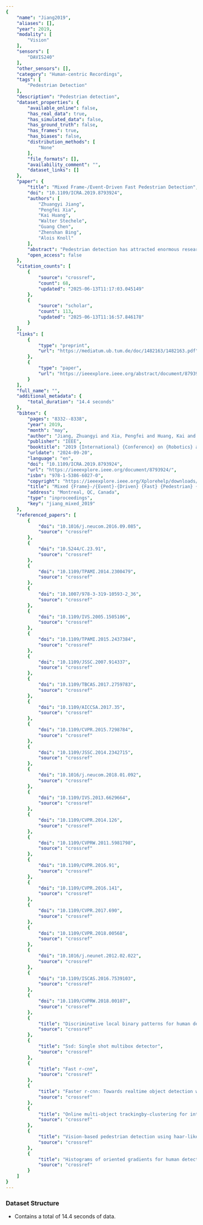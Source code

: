 ```yaml
---
{
    "name": "Jiang2019",
    "aliases": [],
    "year": 2019,
    "modality": [
        "Vision"
    ],
    "sensors": [
        "DAVIS240"
    ],
    "other_sensors": [],
    "category": "Human-centric Recordings",
    "tags": [
        "Pedestrian Detection"
    ],
    "description": "Pedestrian detection",
    "dataset_properties": {
        "available_online": false,
        "has_real_data": true,
        "has_simulated_data": false,
        "has_ground_truth": false,
        "has_frames": true,
        "has_biases": false,
        "distribution_methods": [
            "None"
        ],
        "file_formats": [],
        "availability_comment": "",
        "dataset_links": []
    },
    "paper": {
        "title": "Mixed Frame-/Event-Driven Fast Pedestrian Detection",
        "doi": "10.1109/ICRA.2019.8793924",
        "authors": [
            "Zhuangyi Jiang",
            "Pengfei Xia",
            "Kai Huang",
            "Walter Stechele",
            "Guang Chen",
            "Zhenshan Bing",
            "Alois Knoll"
        ],
        "abstract": "Pedestrian detection has attracted enormous research attention in the field of Intelligent Transportation System (ITS) due to that pedestrians are the most vulnerable traffic participants. So far, almost all pedestrian detection solutions are based on the conventional frame-based camera. However, they cannot perform very well in scenarios with bad light condition and high-speed motion. In this work, a Dynamic and Active Pixel Sensor (DAVIS), whose two channels concurrently output conventional gray-scale frames and asynchronous low-latency temporal contrast events of light intensity, was first used to detect pedestrians in a traffic monitoring scenario. Data from two camera channels were fed into Convolutional Neural Networks (CNNs) including three YOLOv3 models and three YOLO-tiny models to gather bounding boxes of pedestrians with respective confidence map. Furthermore, a confidence map fusion method combining the CNN-based detection results from both DAVIS channels was proposed to obtain higher accuracy. The experiments were conducted on a custom dataset collected on TUM campus. Benefiting from the high speed, low latency and wide dynamic range of the event channel, our method achieved higher frame rate and lower latency than those only using a conventional camera. Additionally, it reached higher average precision by using the fusion approach.",
        "open_access": false
    },
    "citation_counts": [
        {
            "source": "crossref",
            "count": 68,
            "updated": "2025-06-13T11:17:03.045149"
        },
        {
            "source": "scholar",
            "count": 113,
            "updated": "2025-06-13T11:16:57.846178"
        }
    ],
    "links": [
        {
            "type": "preprint",
            "url": "https://mediatum.ub.tum.de/doc/1482163/1482163.pdf"
        },
        {
            "type": "paper",
            "url": "https://ieeexplore.ieee.org/abstract/document/8793924/"
        }
    ],
    "full_name": "",
    "additional_metadata": {
        "total_duration": "14.4 seconds"
    },
    "bibtex": {
        "pages": "8332--8338",
        "year": 2019,
        "month": "may",
        "author": "Jiang, Zhuangyi and Xia, Pengfei and Huang, Kai and Stechele, Walter and Chen, Guang and Bing, Zhenshan and Knoll, Alois",
        "publisher": "IEEE",
        "booktitle": "2019 {International} {Conference} on {Robotics} and {Automation} ({ICRA})",
        "urldate": "2024-09-20",
        "language": "en",
        "doi": "10.1109/ICRA.2019.8793924",
        "url": "https://ieeexplore.ieee.org/document/8793924/",
        "isbn": "978-1-5386-6027-0",
        "copyright": "https://ieeexplore.ieee.org/Xplorehelp/downloads/license-information/IEEE.html",
        "title": "Mixed {Frame}-/{Event}-{Driven} {Fast} {Pedestrian} {Detection}",
        "address": "Montreal, QC, Canada",
        "type": "inproceedings",
        "key": "jiang_mixed_2019"
    },
    "referenced_papers": [
        {
            "doi": "10.1016/j.neucom.2016.09.085",
            "source": "crossref"
        },
        {
            "doi": "10.5244/C.23.91",
            "source": "crossref"
        },
        {
            "doi": "10.1109/TPAMI.2014.2300479",
            "source": "crossref"
        },
        {
            "doi": "10.1007/978-3-319-10593-2_36",
            "source": "crossref"
        },
        {
            "doi": "10.1109/IVS.2005.1505106",
            "source": "crossref"
        },
        {
            "doi": "10.1109/TPAMI.2015.2437384",
            "source": "crossref"
        },
        {
            "doi": "10.1109/JSSC.2007.914337",
            "source": "crossref"
        },
        {
            "doi": "10.1109/TBCAS.2017.2759783",
            "source": "crossref"
        },
        {
            "doi": "10.1109/AICCSA.2017.35",
            "source": "crossref"
        },
        {
            "doi": "10.1109/CVPR.2015.7298784",
            "source": "crossref"
        },
        {
            "doi": "10.1109/JSSC.2014.2342715",
            "source": "crossref"
        },
        {
            "doi": "10.1016/j.neucom.2018.01.092",
            "source": "crossref"
        },
        {
            "doi": "10.1109/IVS.2013.6629664",
            "source": "crossref"
        },
        {
            "doi": "10.1109/CVPR.2014.126",
            "source": "crossref"
        },
        {
            "doi": "10.1109/CVPRW.2011.5981798",
            "source": "crossref"
        },
        {
            "doi": "10.1109/CVPR.2016.91",
            "source": "crossref"
        },
        {
            "doi": "10.1109/CVPR.2016.141",
            "source": "crossref"
        },
        {
            "doi": "10.1109/CVPR.2017.690",
            "source": "crossref"
        },
        {
            "doi": "10.1109/CVPR.2018.00568",
            "source": "crossref"
        },
        {
            "doi": "10.1016/j.neunet.2012.02.022",
            "source": "crossref"
        },
        {
            "doi": "10.1109/ISCAS.2016.7539103",
            "source": "crossref"
        },
        {
            "doi": "10.1109/CVPRW.2018.00107",
            "source": "crossref"
        },
        {
            "title": "Discriminative local binary patterns for human detection in personal album",
            "source": "crossref"
        },
        {
            "title": "Ssd: Single shot multibox detector",
            "source": "crossref"
        },
        {
            "title": "Fast r-cnn",
            "source": "crossref"
        },
        {
            "title": "Faster r-cnn: Towards realtime object detection with region proposal networks",
            "source": "crossref"
        },
        {
            "title": "Online multi-object trackingby-clustering for intelligent transportation system with neuromorphic vision sensor",
            "source": "crossref"
        },
        {
            "title": "Vision-based pedestrian detection using haar-like features",
            "source": "crossref"
        },
        {
            "title": "Histograms of oriented gradients for human detection",
            "source": "crossref"
        }
    ]
}
---
```


### Dataset Structure

- Contains a total of 14.4 seconds of data.
